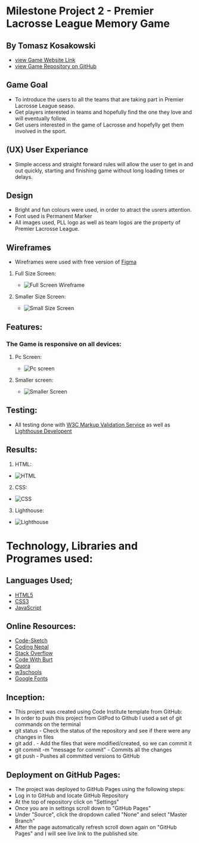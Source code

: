 # Milestone Project 2 - Premier Lacrosse League Memory Game

## By Tomasz Kosakowski

* [view Game Website Link](https://tommy-83.github.io/LacrosseMatch/)
* [view Game Repository on GitHub](https://github.com/Tommy-83/LacrosseMatch)

## Game Goal
* To introduce the users to all the teams that are taking part in Premier Lacrosse League seaso.
* Get players interested in teams and hopefully find the one they love and will eventually follow.
* Get users interested in the game of Lacrosse and hopefylly get them involved in the sport.

## (UX) User Experiance
* Simple access and straight forward rules will allow the user to get in and out quickly, starting and finishing game without long loading times or delays.

## Design
* Bright and fun colours were used, in order to atract the usrers attention.
* Font used is Permanent Marker
* All images used, PLL logo as well as team logos are the property of Premier Lacrosse League.

## Wireframes
* Wireframes were used with free version of [Figma](https://www.figma.com/?fuid=)
1. Full Size Screen:
    * ![Full Screen Wireframe](/assets/img/FullScreen.png)

2. Smaller Size Screen:
    * ![Small Size Screen](/assets/img/SmallScreen.png)

## Features:
### The Game is responsive on all devices:

1. Pc Screen:
    * ![Pc screen](/assets/img/PC.png)

2. Smaller screen:
    * ![Smaller Screen](/assets/img/phone.png)

## Testing:
* All testing done with [W3C Markup Validation Service](https://validator.w3.org/) as well as [Lighthouse Developent](https://developer.chrome.com/docs/lighthouse/overview/)

## Results:
1. HTML:
* ![HTML](/assets/img/HTMLchecker.png)

2. CSS:
* ![CSS](/assets/img/CSS.png)

3. Lighthouse:
* ![Lighthouse](/assets/img/Lighthouse.png)

# Technology, Libraries and Programes used:

## Languages Used;
* [HTML5](https://en.wikipedia.org/wiki/HTML5)
* [CSS3](https://en.wikipedia.org/wiki/CSS)
* [JavaScript](https://en.wikipedia.org/wiki/JavaScript)

## Online Resources:
* [Code-Sketch](https://github.com/code-sketch/memory-game)
* [Coding Nepal](https://www.codingnepalweb.com/build-memory-card-game-html-javascript/)
* [Stack Overflow](https://stackoverflow.com/questions/12206014/css-text-shadow)
* [Code With Burt](https://www.youtube.com/watch?v=_T82DJ6IqcQ)
* [Quora](https://www.quora.com/)
* [w3schools](https://www.w3schools.com/)
* [Google Fonts](https://fonts.google.com/)

## Inception:
* This project was created using Code Institute template from GitHub:
* In order to push this project from GitPod to Github I used a set of git commands on the terminal
* git status - Check the status of the repository and see if there were any changes in files
* git add . - Add the files that were modified/created, so we can commit it
* git commit -m "message for commit" - Commits all the changes
* git push - Pushes all committed versions to GitHub

## Deployment on GitHub Pages:
* The project was deployed to GitHub Pages using the following steps:
* Log in to GitHub and locate GitHub Repository
* At the top of repository click on "Settings"
* Once you are in settings scroll down to "GitHub Pages"
* Under "Source", click the dropdown called "None" and select "Master Branch"
* After the page automatically refresh scroll down again on "GitHub Pages" and I will see live link to the published site.



